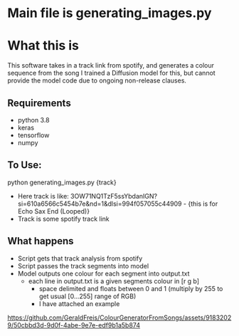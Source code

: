 # Main file is generating_images.py 

# What this is
This software takes in a track link from spotify, and generates a colour sequence from the song
I trained a Diffusion model for this, but cannot provide the model code due to
ongoing non-release clauses.

## Requirements
- python 3.8
- keras
- tensorflow
- numpy

## To Use:
python generating_images.py {track}
- Here track is like: 3OW71NQ1TzF5ssYbdanIGN?si=610a6566c5454b7e&nd=1&dlsi=994f057055c44909 - {this is for Echo Sax End (Looped)}
- Track is some spotify track link

## What happens
- Script gets that track analysis from spotify
- Script passes the track segments into model
- Model outputs one colour for each segment into output.txt
    - each line in output.txt is a given segments colour in [r g b]
        - space delimited and floats between 0 and 1 (multiply by 255 to get usual [0...255] range of RGB)
        - I have attached an example
     
    



https://github.com/GeraldFreis/ColourGeneratorFromSongs/assets/91832029/50cbbd3d-9d0f-4abe-9e7e-edf9b1a5b874


